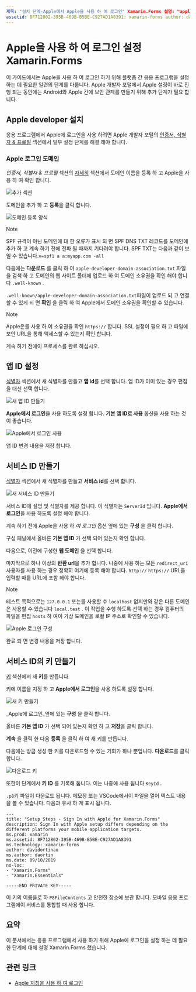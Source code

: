 ```yaml
---
제목: "설치 단계-Apple에서 Apple을 사용 하 여 로그인" Xamarin.Forms 설명: "apple 설치 프로그램을 사용 하 여 로그인 하면 모바일 응용 프로그램이 대상으로 하는 다양 한 플랫폼에 따라 다릅니다."
assetid: 8F712802-395B-469B-B5BE-C927AD1A8391: xamarin-forms author: davidortinau: daortin:: 09/10/2019-loc: [ Xamarin.Forms ,]입니다. Xamarin.Essentials
---
```


# <a name="setup-sign-in-with-apple-for-xamarinforms"></a>Apple을 사용 하 여 로그인 설정Xamarin.Forms

이 가이드에서는 Apple을 사용 하 여 로그인 하기 위해 플랫폼 간 응용 프로그램을 설정 하는 데 필요한 일련의 단계를 다룹니다. Apple 개발자 포털에서 Apple 설정이 바로 진행 되는 동안에는 Android와 Apple 간에 보안 관계를 만들기 위해 추가 단계가 필요 합니다. 

## <a name="apple-developer-setup"></a>Apple developer 설치

응용 프로그램에서 Apple에 로그인을 사용 하려면 Apple 개발자 포털의 [인증서, 식별자 & 프로필](https://developer.apple.com/account/resources/) 섹션에서 일부 설정 단계를 해결 해야 합니다.

### <a name="apple-sign-in-domain"></a>Apple 로그인 도메인

*인증서, 식별자 & 프로필* 섹션의 [자세히](https://developer.apple.com/account/resources/services/list) 섹션에서 도메인 이름을 등록 하 고 Apple을 사용 하 여 확인 합니다.

![추가 섹션](sign-in-images/readme-signin-domain-configure.png)

도메인을 추가 하 고 **등록**을 클릭 합니다.

![도메인 등록 양식](sign-in-images/readme-signin-domain-more.png)

> [!NOTE]
> SPF 규격이 아닌 도메인에 대 한 오류가 표시 되 면 SPF DNS TXT 레코드를 도메인에 추가 하 고 계속 하기 전에 전파 될 때까지 기다려야 합니다. SPF TXT는 다음과 같이 보일 수 있습니다.`v=spf1 a a:myapp.com -all`

다음에는 **다운로드** 를 클릭 하 여 `apple-developer-domain-association.txt` 파일을 검색 하 고 도메인의 웹 사이트 폴더에 업로드 하 여 도메인 소유권을 확인 해야 합니다 `.well-known` .

`.well-known/apple-developer-domain-association.txt`파일이 업로드 되 고 연결할 수 있게 되 면 **확인** 을 클릭 하 여 Apple에서 도메인 소유권을 확인할 수 있습니다.

> [!NOTE]
> Apple은를 사용 하 여 소유권을 확인 `https://` 합니다. SSL 설정이 필요 하 고 파일에 보안 URL을 통해 액세스할 수 있는지 확인 합니다.

계속 하기 전에이 프로세스를 완료 하십시오.

## <a name="setup-your-app-id"></a>앱 ID 설정

[식별자](https://developer.apple.com/account/resources/identifiers/list) 섹션에서 새 식별자를 만들고 **앱 id**를 선택 합니다. 앱 ID가 이미 있는 경우 편집을 대신 선택 합니다.

![새 앱 ID 만들기](sign-in-images/readme-appid-create.png)

**Apple에서 로그인**을 사용 하도록 설정 합니다. **기본 앱 ID로 사용** 옵션을 사용 하는 것이 좋습니다.

![Apple에서 로그인 사용](sign-in-images/readme-appid-signin.png)

앱 ID 변경 내용을 저장 합니다.

## <a name="create-a-service-id"></a>서비스 ID 만들기

[식별자](https://developer.apple.com/account/resources/identifiers/list/serviceId) 섹션에서 새 식별자를 만들고 **서비스 id**를 선택 합니다.

![새 서비스 ID 만들기](sign-in-images/readme-serviceid-create.png)

서비스 ID에 설명 및 식별자를 제공 합니다.  이 식별자는 `ServerId` 입니다.  **Apple에서 로그인**을 사용 하도록 설정 해야 합니다.

계속 하기 전에 Apple을 사용 하 _여 로그인_ 옵션 옆에 있는 **구성** 을 클릭 합니다.

구성 패널에서 올바른 **기본 앱 ID** 가 선택 되어 있는지 확인 합니다.

다음으로, 이전에 구성한 **웹 도메인** 을 선택 합니다.

마지막으로 하나 이상의 **반환 url**을 추가 합니다.  나중에 사용 하는 모든 `redirect_uri` 사용자를 사용 하는 경우 정확히 여기에 등록 해야 합니다.  `http://` `https://` URL을 입력할 때를 URL에 포함 해야 합니다.

> [!NOTE]
> 테스트 목적으로는 `127.0.0.1` 또는를 사용할 수 `localhost` 없지만와 같은 다른 도메인은 사용할 수 있습니다 `local.test` .  이 작업을 수행 하도록 선택 하는 경우 컴퓨터의 파일을 편집 `hosts` 하 여이 가상 도메인을 로컬 IP 주소로 확인할 수 있습니다.

![Apple 로그인 구성](sign-in-images/readme-serviceid-configure.png)

완료 되 면 변경 내용을 저장 합니다.

## <a name="create-a-key-for-your-services-id"></a>서비스 ID의 키 만들기

[키](https://developer.apple.com/account/resources/authkeys/list) 섹션에서 새 **키**를 만듭니다.

키에 이름을 지정 하 고 **Apple에서 로그인**을 사용 하도록 설정 합니다.

![새 키 만들기](sign-in-images/readme-key-create.png)

_Apple에 로그인_옆에 있는 **구성** 을 클릭 합니다.

올바른 **기본 앱 ID** 가 선택 되어 있는지 확인 하 고 **저장**을 클릭 합니다.

**계속** 을 클릭 한 다음 **등록** 을 클릭 하 여 새 키를 만듭니다.

다음에는 방금 생성 한 키를 다운로드할 수 있는 기회가 하나 뿐입니다.  **다운로드**를 클릭합니다.

![다운로드 키](sign-in-images/readme-key-download.png)

또한이 단계에서 **키 ID** 를 기록해 둡니다. 이는 나중에 사용 됩니다 `KeyId` .

`.p8`키 파일이 다운로드 됩니다.  메모장 또는 VSCode에서이 파일을 열어 텍스트 내용을 볼 수 있습니다.  다음과 유사 하 게 표시 됩니다.

```
---
title: "Setup Steps - Sign In with Apple for Xamarin.Forms"
description: Sign In with Apple setup differs depending on the different platforms your mobile application targets.
ms.prod: xamarin
ms.assetid: 8F712802-395B-469B-B5BE-C927AD1A8391
ms.technology: xamarin-forms
author: davidortinau
ms.author: daortin
ms.date: 09/10/2019
no-loc:
- "Xamarin.Forms"
- "Xamarin.Essentials"

-----END PRIVATE KEY-----
```

이 키의 이름을로 하 `P8FileContents` 고 안전한 장소에 보관 합니다. 모바일 응용 프로그램에이 서비스를 통합할 때 사용 합니다.

## <a name="summary"></a>요약

이 문서에서는 응용 프로그램에서 사용 하기 위해 Apple에 로그인을 설정 하는 데 필요한 단계에 대해 설명 Xamarin.Forms 했습니다.

## <a name="related-links"></a>관련 링크

- [Apple 지침을 사용 하 여 로그인](https://developer.apple.com/design/human-interface-guidelines/sign-in-with-apple/overview/)
  